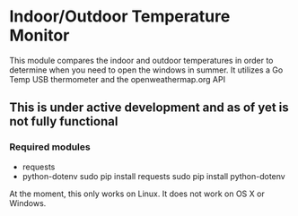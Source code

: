 # Indoor/Outdoor Temperature Monitor
This module compares the indoor and outdoor temperatures in order to determine when you need to open the windows
in summer. It utilizes a Go Temp USB thermometer and the openweathermap.org API

## This is under active development and as of yet is not fully functional

### Required modules
* requests
* python-dotenv
    sudo pip install requests
    sudo pip install python-dotenv

At the moment, this only works on Linux. It does not work on OS X or Windows.
